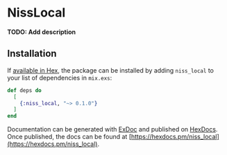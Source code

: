 # NissLocal

**TODO: Add description**

## Installation

If [available in Hex](https://hex.pm/docs/publish), the package can be installed
by adding `niss_local` to your list of dependencies in `mix.exs`:

```elixir
def deps do
  [
    {:niss_local, "~> 0.1.0"}
  ]
end
```

Documentation can be generated with [ExDoc](https://github.com/elixir-lang/ex_doc)
and published on [HexDocs](https://hexdocs.pm). Once published, the docs can
be found at [https://hexdocs.pm/niss_local](https://hexdocs.pm/niss_local).


